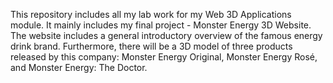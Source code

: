 This repository includes all my lab work for my Web 3D Applications module. 
It mainly includes my final project - Monster Energy 3D Website.
The website includes a general introductory overview of the famous energy drink brand.
Furthermore, there will be a 3D model of three products released by this company: Monster Energy Original, Monster Energy Rosé, and Monster Energy: The Doctor. 
